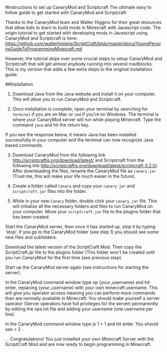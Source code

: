 #Instructions to set up CanaryMod and Scriptcraft
The ultimate easy to follow guide to get started with CanaryMod and Scriptcraft

Thanks to the CanaryMod team and Walter Higgins for their great resources that allow kids to learn to build mods in Minecraft with Javascript code. The origin tutorial to get started with developing mods in Javascript using CanaryMod and Scriptcraft is here: https://github.com/walterhiggins/ScriptCraft/blob/master/docs/YoungPersonsGuideToProgrammingMinecraft.md

However, the tutorial skips over some crucial steps to setup CanaryMod and Scriptcraft that will get almost anybody running into several roadblocks. This is my version that adds a few extra steps to the original installation guide. 

##Installation

1. Download Java from the Java website and install it on your computer. This will allow you to run CanaryMod and Scriptcraft.

2. Once installation is complete, open your terminal by searching for `terminal` if you are on Mac or `cmd` if you're on Windows. The terminal is where your CanaryMod server will run while playing Minecraft. Type the command
`java` and hit the return key.
  
If you see the response below, it means Java has been installed successfully in your computer and the terminal can now recognize Java based commands.

3. Download CanaryMod from the following link http://scriptcraftjs.org/download/latest/
and Scriptcraft from the following link http://scriptcraftjs.org/download/latest/scriptcraft-3.2.0/. After downloading the files, rename the CanaryMod file as `canary.jar` (Trust me, this will make your life much easier in the future). 

4. Create a folder called `Canary` and copy your `canary.jar` and `scriptcraft.jar` files into the folder. 

5. While in your new `Canary` folder, double click your `canary.jar` file. This will initialize all the necessary folders and files to run CanaryMod on your computer. Move your `scriptcraft.jar` file to the plugins folder that has been created.


Start the CanaryMod server, then once it has started up, stop it by typing 'stop'. If you go to the CanaryMod folder (see step 1) you should see some new files and subfolders.

Download the latest version of the ScriptCraft Mod. Then copy the ScriptCraft.jar file to the plugins folder (This folder won't be created until you run CanaryMod for the first time (see previous step).

Start up the CanaryMod server again (see instructions for starting the server).

In the CanaryMod command window type op {your_username} and hit enter, replacing {your_username} with your own minecraft username. This will give you operator access meaning you can perform more commands than are normally available in Minecraft. You should make yourself a server operator (Server operators have full privileges for the server) permanently by editing the ops.txt file and adding your username (one username per line).

In the CanaryMod command window type js 1 + 1 and hit enter. You should see > 2 .

... Congratulations! You just installed your own Minecraft Server with the ScriptCraft Mod and are now ready to begin programming in Minecraft.




